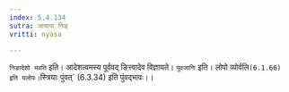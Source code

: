 ```yaml
---
index: 5.4.134
sutra: जायाया निङ्
vritti: nyasa

---
```

`निङादेशो भवति` इति। आदेशत्वमस्य पूर्ववद् ङित्त्वादेव विज्ञायते। `युवजानिः` इति। लोपो व्योर्वलि` (6.1.66) इति यलोपः। `स्त्रियाः पुंवत्` (6.3.34) इति पुंवद्भावः।।